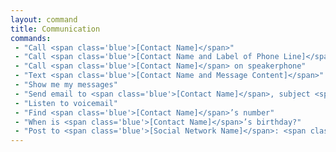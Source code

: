```yaml
---
layout: command
title: Communication
commands:
 - "Call <span class='blue'>[Contact Name]</span>"
 - "Call <span class='blue'>[Contact Name and Label of Phone Line]</span>"
 - "Call <span class='blue'>[Contact Name]</span> on speakerphone"
 - "Text <span class='blue'>[Contact Name and Message Content]</span>"
 - "Show me my messages"
 - "Send email to <span class='blue'>[Contact Name]</span>, subject <span class='blue'>[your subject]</span>, message <span class='blue'>[email message content]</span>"
 - "Listen to voicemail"
 - "Find <span class='blue'>[Contact Name]</span>’s number"
 - "When is <span class='blue'>[Contact Name]</span>’s birthday?"
 - "Post to <span class='blue'>[Social Network Name]</span>: <span class='blue'>[Message to share]</span>"
---
```

